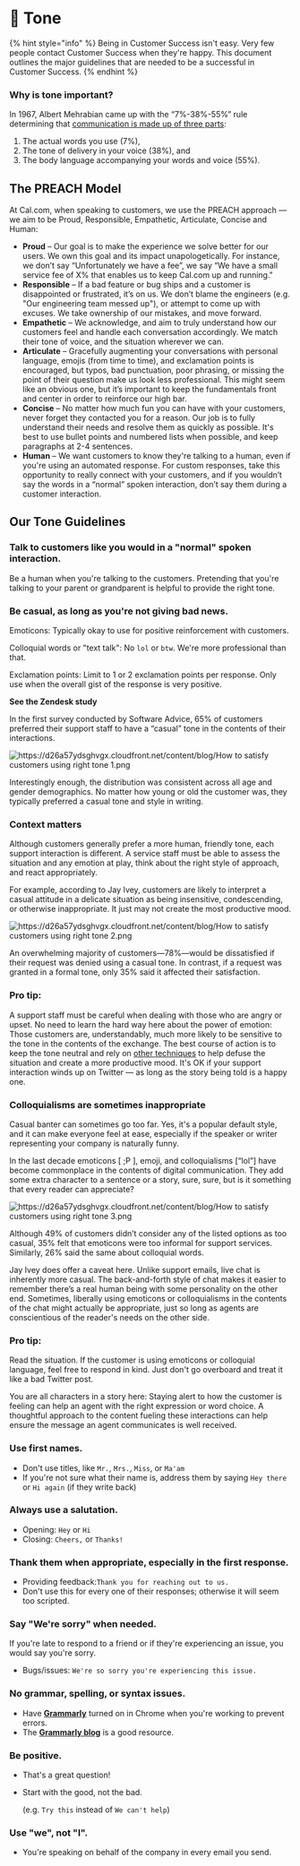 # 💟 Tone

{% hint style="info" %}
Being in Customer Success isn't easy. Very few people contact Customer Success when they're happy. This document outlines the major guidelines that are needed to be a successful in Customer Success.
{% endhint %}

### Why is tone important?

In 1967, Albert Mehrabian came up with the “7%-38%-55%” rule determining that [communication is made up of three parts](http://www.ecademy.com/node.php?id=78144):

1. The actual words you use (7%),
2. The tone of delivery in your voice (38%), and
3. The body language accompanying your words and voice (55%).



## The PREACH Model

At Cal.com, when speaking to customers, we use the PREACH approach — we aim to be Proud, Responsible, Empathetic, Articulate, Concise and Human:

* **Proud** – Our goal is to make the experience we solve better for our users. We own this goal and its impact unapologetically. For instance, we don’t say “Unfortunately we have a fee”, we say “We have a small service fee of X% that enables us to keep Cal.com up and running."
* **Responsible** – If a bad feature or bug ships and a customer is disappointed or frustrated, it’s on us. We don’t blame the engineers (e.g. "Our engineering team messed up"), or attempt to come up with excuses. We take ownership of our mistakes, and move forward.
* **Empathetic** – We acknowledge, and aim to truly understand how our customers feel and handle each conversation accordingly. We match their tone of voice, and the situation wherever we can.
* **Articulate** – Gracefully augmenting your conversations with personal language, emojis (from time to time), and exclamation points is encouraged, but typos, bad punctuation, poor phrasing, or missing the point of their question make us look less professional. This might seem like an obvious one, but it’s important to keep the fundamentals front and center in order to reinforce our high bar.
* **Concise** – No matter how much fun you can have with your customers, never forget they contacted you for a reason. Our job is to fully understand their needs and resolve them as quickly as possible. It's best to use bullet points and numbered lists when possible, and keep paragraphs at 2-4 sentences.
* **Human** – We want customers to know they're talking to a human, even if you're using an automated response. For custom responses, take this opportunity to really connect with your customers, and if you wouldn’t say the words in a “normal” spoken interaction, don’t say them during a customer interaction.

## Our Tone Guidelines

### Talk to customers like you would in a "normal" spoken interaction.

Be a human when you're talking to the customers. Pretending that you're talking to your parent or grandparent is helpful to provide the right tone.

### Be casual, as long as you're not giving bad news.

Emoticons: Typically okay to use for positive reinforcement with customers.

Colloquial words or "text talk": No `lol` or `btw`. We're more professional than that.

Exclamation points: Limit to 1 or 2 exclamation points per response. Only use when the overall gist of the response is very positive.

**See the Zendesk study**

In the first survey conducted by Software Advice, 65% of customers preferred their support staff to have a “casual” tone in the contents of their interactions.

<img src="https://d26a57ydsghvgx.cloudfront.net/content/blog/How%20to%20satisfy%20customers%20using%20right%20tone%201.png" alt="https://d26a57ydsghvgx.cloudfront.net/content/blog/How to satisfy customers using right tone 1.png" data-size="original">

Interestingly enough, the distribution was consistent across all age and gender demographics. No matter how young or old the customer was, they typically preferred a casual tone and style in writing.

### **Context matters**

Although customers generally prefer a more human, friendly tone, each support interaction is different. A service staff must be able to assess the situation and any emotion at play, think about the right style of approach, and react appropriately.

For example, according to Jay Ivey, customers are likely to interpret a casual attitude in a delicate situation as being insensitive, condescending, or otherwise inappropriate. It just may not create the most productive mood.

<img src="https://d26a57ydsghvgx.cloudfront.net/content/blog/How%20to%20satisfy%20customers%20using%20right%20tone%202.png" alt="https://d26a57ydsghvgx.cloudfront.net/content/blog/How to satisfy customers using right tone 2.png" data-size="original">

An overwhelming majority of customers—78%—would be dissatisfied if their request was denied using a casual tone. In contrast, if a request was granted in a formal tone, only 35% said it affected their satisfaction.

### **Pro tip:**

A support staff must be careful when dealing with those who are angry or upset. No need to learn the hard way here about the power of emotion: Those customers are, understandably, much more likely to be sensitive to the tone in the contents of the exchange. The best course of action is to keep the tone neutral and rely on [other techniques](https://blog.zopim.com/2013/12/03/deal-unhappy-customers/) to help defuse the situation and create a more productive mood. It's OK if your support interaction winds up on Twitter — as long as the story being told is a happy one.

### **Colloquialisms are sometimes inappropriate**

Casual banter can sometimes go too far. Yes, it's a popular default style, and it can make everyone feel at ease, especially if the speaker or writer representing your company is naturally funny.

In the last decade emoticons \[ ;P ], emoji, and colloquialisms \[“lol”] have become commonplace in the contents of digital communication. They add some extra character to a sentence or a story, sure, sure, but is it something that every reader can appreciate?

<img src="https://d26a57ydsghvgx.cloudfront.net/content/blog/How%20to%20satisfy%20customers%20using%20right%20tone%203.png" alt="https://d26a57ydsghvgx.cloudfront.net/content/blog/How to satisfy customers using right tone 3.png" data-size="original">

Although 49% of customers didn’t consider any of the listed options as too casual, 35% felt that emoticons were too informal for support services. Similarly, 26% said the same about colloquial words.

Jay Ivey does offer a caveat here. Unlike support emails, live chat is inherently more casual. The back-and-forth style of chat makes it easier to remember there’s a real human being with some personality on the other end. Sometimes, liberally using emoticons or colloquialisms in the contents of the chat might actually be appropriate, just so long as agents are conscientious of the reader's needs on the other side.

### **Pro tip:**

Read the situation. If the customer is using emoticons or colloquial language, feel free to respond in kind. Just don't go overboard and treat it like a bad Twitter post.

You are all characters in a story here: Staying alert to how the customer is feeling can help an agent with the right expression or word choice. A thoughtful approach to the content fueling these interactions can help ensure the message an agent communicates is well received.

### Use first names.

* Don't use titles, like `Mr.`, `Mrs.`, `Miss`, or `Ma'am`
* If you're not sure what their name is, address them by saying `Hey there` or `Hi again` (if they write back)

### Always use a salutation.

* Opening: `Hey` or  `Hi`
* Closing: `Cheers,` or `Thanks!`

### Thank them when appropriate, especially in the first response.

* Providing feedback:`Thank you for reaching out to us.`
* Don't use this for every one of their responses; otherwise it will seem too scripted.

### Say "We're sorry" when needed.

If you're late to respond to a friend or if they're experiencing an issue, you would say you're sorry.

* Bugs/issues: `We're so sorry you're experiencing this issue.`

### No grammar, spelling, or syntax issues.

* Have [**Grammarly**](https://chrome.google.com/webstore/detail/grammarly-for-chrome/kbfnbcaeplbcioakkpcpgfkobkghlhen?hl=en) turned on in Chrome when you're working to prevent errors.
* The [**Grammarly blog**](https://www.grammarly.com/blog/) is a good resource.

### Be positive.

* That's a great question!
*   Start with the good, not the bad.

    (e.g. `Try this` instead of `We can't help`)

### Use "we", not "I".

* You're speaking on behalf of the company in every email you send.
